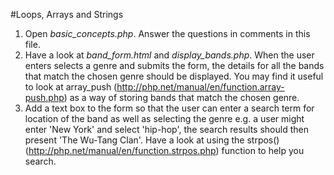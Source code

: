 #Loops, Arrays and Strings

1. Open *basic_concepts.php*. Answer the questions in comments in this file. 
2. Have a look at *band_form.html* and *display_bands.php*. When the user enters selects a genre and submits the form, the details for all the bands that match the chosen genre should be displayed. You may find it useful to look at array_push (http://php.net/manual/en/function.array-push.php) as a way of storing bands that match the chosen genre.
3. Add a text box to the form so that the user can enter a search term for location of the band as well as selecting the genre e.g. a user might enter 'New York' and select 'hip-hop', the search results should then present 'The Wu-Tang Clan'. Have a look at using the strpos() (http://php.net/manual/en/function.strpos.php) function to help you search. 